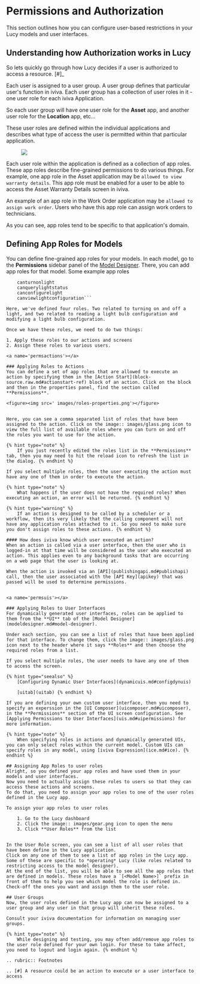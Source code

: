 


<a name='permissions'></a>

# Permissions and Authorization
This section outlines how you can configure user-based restrictions in your Lucy models and user interfaces.

## Understanding how Authorization works in Lucy
So lets quickly go through how Lucy decides if a user is authorized to access a resource. [#]_

Each user is assigned to a user group.
A user group defines that particular user's function in iviva.
Each user group has a collection of user roles in it - one user role for each iviva Application.

So each user group will have one user role for the **Asset** app, and another user role for the **Location** app, etc...

These user roles are defined within the individual applications and describes what type of access the user is permitted within that particular application.

<figure><img src=' images/roles-explanation.png'></figure>

Each user role within the application is defined as a collection of app roles.
These app roles describe fine-grained permissions to do various things.
For example, one app role in the Asset application may be `allowed to view warranty details`.
This app role must be enabled for a user to be able to access the Asset Warranty Details screen in iviva.

An example of an app role in the Work Order application may be `allowed to assign work order`. Users who have this app role can assign work orders to technicians.

As you can see, app roles tend to be specific to that application's domain.


<a name='approles'></a>
## Defining App Roles for Models
You can define fine-grained app roles for your models.
In each model, go to the **Permissions** sidebar panel of the [Model Designer](modeldesigner.md#model-designer).
There, you can add app roles for that model.
Some example app roles

```
    canturnonlight
    canquerylightstatus
    canconfigurelight
    canviewlightconfiguration```

Here, we've defined four roles. Two related to turning on and off a light, and two related to reading a light bulb configuration and modifying a light bulb configuration.

Once we have these roles, we need to do two things:

1. Apply these roles to our actions and screens
2. Assign these roles to various users.

<a name='permsactions'></a>

### Applying Roles to Actions
You can define a set of app roles that are allowed to execute an action by specifying them in the [Action Start](block-source.raw.md#actionstart-ref) block of an action. Click on the block and then in the properties panel, find the section called **Permissions**.

<figure><img src=' images/roles-properties.png'></figure>


Here, you can see a comma separated list of roles that have been assigned to the action. Click on the image:: images/glass.png icon to view the full list of available roles where you can turn on and off the roles you want to use for the action.

{% hint type="note" %}
    If you just recently edited the roles list in the **Permissions** tab, then you may need to hit the reload icon to refresh the list in the dialog. {% endhint %}

If you select multiple roles, then the user executing the action must have any one of them in order to execute the action.

{% hint type="note" %}
    What happens if the user does not have the required roles? When executing an action, an error will be returned. {% endhint %}

{% hint type="warning" %}
    If an action is designed to be called by a scheduler or a workflow, then its very likely that the calling component will not have any application roles attached to it. So you need to make sure you don't assign roles to these actions. {% endhint %}

#### How does iviva know which user executed an action?
When an action is called via a user interface, then the user who is logged-in at that time will be considered as the user who executed an action. This applies even to any background tasks that are occurring on a web page that the user is looking at.

When the action is invoked via an [API](publishingapi.md#publishapi) call, then the user associated with the [API Key](apikey) that was passed will be used to determine permissions.


<a name='permsuis'></a>

### Applying Roles to User Interfaces
For dynamically generated user interfaces, roles can be applied to them from the **UI** tab of the [Model Designer](modeldesigner.md#model-designer).

Under each section, you can see a list of roles that have been applied for that interface. To change them, click the image:: images/glass.png icon next to the header where it says **Roles** and then choose the required roles from a list.

If you select multiple roles, the user needs to have any one of them to access the screen.

{% hint type="seealso" %}
    [Configuring Dynamic User Interfaces](dynamicuis.md#configdynuis)
    
    [uitab](uitab) {% endhint %}

If you are defining your own custom user interface, then you need to specify an experssion in the [UI Composer](uicomposer.md#uicomposer), in the **Permissions** section of the UI screen configuration. See [Applying Permissions to User Interfaces](uis.md#uipermissions) for more information.

{% hint type="note" %}
    When specifying roles in actions and dynamically generated UIs, you can only select roles within the current model. Custom UIs can specify roles in any model, using [iviva Expression](ice.md#ice). {% endhint %}

## Assigning App Roles to user roles
Alright, so you defined your app roles and have used them in your models and user interfaces.
Now you need to actually assign these roles to users so that they can access these actions and screens.
To do that, you need to assign your app roles to one of the user roles defined in the Lucy app.

To assign your app roles to user roles

    1. Go to the Lucy dashboard
    2. Click the image:: images/gear.png icon to open the menu
    3. Click **User Roles** from the list


In the User Role screen, you can see a list of all user roles that have been define in the Lucy application.
Click on any one of them to see a list of app roles in the Lucy app.
Some of these are specific to *operating* Lucy (like roles related to restricting access to the model designer).
At the end of the list, you will be able to see all the app roles that are defined in models. These roles have a `[<Model Name>]` prefix in front of them to help you see which model the role is defined in.
Check-off the ones you want and assign them to the user role.

## User Groups
Now, the user roles defined in the Lucy app can now be assigned to a user group and any user in that group will inherit these roles.

Consult your iviva documentation for information on managing user groups.

{% hint type="note" %}
    While designing and testing, you may often add/remove app roles to the user role defined for your own login. For these to take affect, you need to logout and login again. {% endhint %}

.. rubric:: Footnotes

.. [#] A resource could be an action to execute or a user interface to access